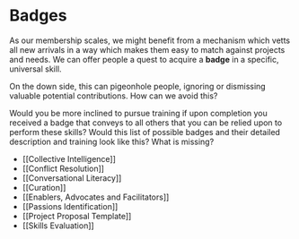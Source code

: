# Badges
As our membership scales, we might benefit from a mechanism which vetts all new arrivals in a way which makes them easy to match against projects and needs. We can offer people a quest to acquire a **badge** in a specific, universal skill.

On the down side, this can pigeonhole people, ignoring or dismissing valuable potential contributions. How can we avoid this?

Would you be more inclined to pursue training if upon completion you received a badge that conveys to all others that you can be relied upon to perform these skills? Would this list of possible badges and their detailed description and training look like this? What is missing?

- [[Collective Intelligence]]  
- [[Conflict Resolution]]  
- [[Conversational Literacy]]  
- [[Curation]]  
- [[Enablers, Advocates and Facilitators]]  
- [[Passions Identification]]  
- [[Project Proposal Template]]  
- [[Skills Evaluation]]  